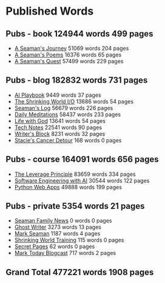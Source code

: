 # Published Words


## Pubs - book                            124944 words   499 pages

* [A Seaman's Journey](/journey)           51069 words   204 pages
* [A Seaman's Poems](/poem)                16376 words    65 pages
* [A Seaman's Quest](/quest)               57499 words   229 pages


## Pubs - blog                            182832 words   731 pages

* [AI Playbook](/ai)                        9449 words    37 pages
* [The Shrinking World I/O](/io)           13686 words    54 pages
* [Seaman's Log](/sampler)                 56679 words   226 pages
* [Daily Meditations](/spiritual)          58437 words   233 pages
* [Life with God](/spirituality)           13641 words    54 pages
* [Tech Notes](/tech)                      22541 words    90 pages
* [Writer's Block](/write)                  8231 words    32 pages
* [Stacie's Cancer Detour](/stacie)          168 words     0 pages


## Pubs - course                          164091 words   656 pages

* [The Leverage Principle](/leverage)      83659 words   334 pages
* [Software Engineering with AI](/sweng)   30544 words   122 pages
* [Python Web Apps](/webapps)              49888 words   199 pages


## Pubs - private                           5354 words    21 pages

* [Seaman Family News](/family)                0 words     0 pages
* [Ghost Writer](/ghost)                    3273 words    13 pages
* [Mark Seaman](/marks)                     1187 words     4 pages
* [Shrinking World Training](/org)           115 words     0 pages
* [Secret Pages](/private)                    62 words     0 pages
* [Mark Today Blogcast](/today)              717 words     2 pages



## Grand Total   477221 words  1908 pages